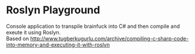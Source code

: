 # Roslyn Playground

Console application to transpile brainfuck into C# and then compile and exeute it using Roslyn.
<br/>
Based on http://www.tugberkugurlu.com/archive/compiling-c-sharp-code-into-memory-and-executing-it-with-roslyn
